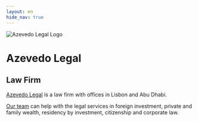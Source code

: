 ```yaml
---
layout: en
hide_nav: true
---
```


<div class="w-100 pv5 pl4 flex flex-row items-end">
  <div class="w-10">
    <img src="../assets/logo.svg" alt="Azevedo Legal Logo" />
  </div>

  <div class="w-60 pl4">
    <h1 class="f1 fw3 ttu tracked mb0 soin-sans-pro">Azevedo Legal</h1>
    <h2 class="f6 fw7 gray ttu mt0 mb0">Law Firm</h2>
  </div>
</div>

<div class="w-80 pa4 pb0 bt b--near-white flex flex-row">
  <p class="w-40 f2 lh-copy pr4">
    <a href="/en/about" class="dim red-al">Azevedo Legal</a> is a law firm with
    offices in Lisbon and Abu Dhabi.
  </p>
  <p class="w-60 f2 lh-copy">
    <a href="/en/team" class="dim red-al">Our team</a> can help with the legal
    services in foreign investment, private and family wealth, residency by
    investment, citizenship and corporate law.
  </p>
</div>
